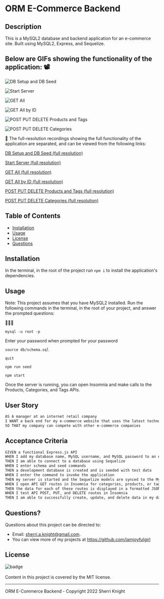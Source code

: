 # ORM E-Commerce Backend

## Description

This is a MySQL2 database and backend application for an e-commerce site. Built using MySQL2, Express, and Sequelize.

## Below are GIFs showing the functionality of the application: 📽

![DB Setup and DB Seed](./assets/DB%20Setup%20and%20Seed.gif)

![Start Server](./assets/App%20start%20server.gif)

![GET All](./assets/GET%20All.gif)

![GET All by ID](./assets/Get%20By%20ID.gif)

![POST PUT DELETE Products and Tags](./assets/POST%20PUT%20DELETE%20Products%20%26%20Tags.gif)

![POST PUT DELETE Categories](./assets/POST%20PUT%20DELETE%20Categories.gif)

🎥 The full-resolution recordings showing the full functionality of the application are separated, and can be viewed from the following links:

[DB Setup and DB Seed (full resolution)](https://drive.google.com/file/d/1CRtx0If1YxWdvh1V9iQbRnZ7amQrB2oH/view)

[Start Server (full resolution)](https://drive.google.com/file/d/1x0mG8y5j1TuYVEX6MtnQWm2MWwwQzbVG/view)

[GET All (full resolution)](https://drive.google.com/file/d/1UNVVCUm3yv8Nwmt1JJB1srFuNdlpIgQH/view)

[GET All by ID (full resolution)](https://drive.google.com/file/d/1vD7WFPOl9Fgh86xhFEzcOJ8WkkclAF4L/view)

[POST PUT DELETE Products and Tags (full resolution)](https://drive.google.com/file/d/1EbVAQnx9F2UQoB-58KN280xJ0o79-DG7/view)

[POST PUT DELETE Categories (full resolution)](https://drive.google.com/file/d/1PKPm0SJtHOsx4pZzb-Q3cj0evrPb5gG9/view)

## Table of Contents

- [Installation](#installation)
- [Usage](#usage)
- [License](#license)
- [Questions](#questions)

## Installation

In the terminal, in the root of the project run `npm i` to install the application's dependencies.

## Usage

Note: This project assumes that you have MySQL2 installed.
Run the following commands in the terminal, in the root of your project, and answer the prompted questions:

👩🏻‍💻

`mysql -u root -p`

Enter your password when prompted for your password

`source db/schema.sql`

`quit`

`npm run seed`

`npm start`

Once the server is running, you can open Insomnia and make calls to the Products, Categories, and Tags APIs.

## User Story

```md
AS A manager at an internet retail company
I WANT a back end for my e-commerce website that uses the latest technologies
SO THAT my company can compete with other e-commerce companies
```

## Acceptance Criteria

```md
GIVEN a functional Express.js API
WHEN I add my database name, MySQL username, and MySQL password to an environment variable file
THEN I am able to connect to a database using Sequelize
WHEN I enter schema and seed commands
THEN a development database is created and is seeded with test data
WHEN I enter the command to invoke the application
THEN my server is started and the Sequelize models are synced to the MySQL database
WHEN I open API GET routes in Insomnia for categories, products, or tags
THEN the data for each of these routes is displayed in a formatted JSON
WHEN I test API POST, PUT, and DELETE routes in Insomnia
THEN I am able to successfully create, update, and delete data in my database
```

## Questions?

Questions about this project can be directed to:

- Email: sherri.a.knight@gmail.com.
- You can view more of my projects at https://github.com/iamjoyfulgirl

## License

![badge](https://img.shields.io/badge/license-MIT-brightgreen)
<br />  
Content in this project is covered by the MIT license.

---

ORM E-Commerce Backend - Copyright 2022 Sherri Knight

